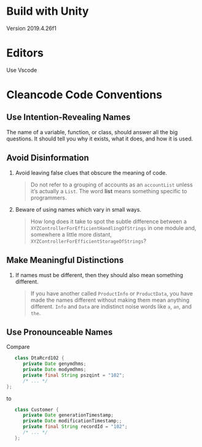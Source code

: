 # Build with Unity
Version 2019.4.26f1

# Editors
Use Vscode

# Cleancode Code Conventions

## Use Intention-Revealing Names
The name of a variable, function, or class, should answer all the big questions. It
should tell you why it exists, what it does, and how it is used. 

## Avoid Disinformation
1. Avoid leaving false clues that obscure the meaning of code.
   > Do not refer to a grouping of accounts as an `accountList` unless it’s actually a `List`.
The word **list** means something specific to programmers.

2. Beware of using names which vary in small ways.
   > How long does it take to spot the subtle difference between a `XYZControllerForEfficientHandlingOfStrings` in one module
and, somewhere a little more distant, `XYZControllerForEfficientStorageOfStrings`?

## Make Meaningful Distinctions
1. If names must be different, then they should also mean something different.

   > If you have another called `ProductInfo` or `ProductData`, you have made the names different without making them mean anything different. `Info` and `Data` are indistinct noise words like `a`, `an`, and `the`.

## Use Pronounceable Names

Compare
```java
   class DtaRcrd102 {
      private Date genymdhms;
      private Date modymdhms;
      private final String pszqint = "102";
      /* ... */
};
```
to
```java
   class Customer {
      private Date generationTimestamp;
      private Date modificationTimestamp;;
      private final String recordId = "102";
      /* ... */
   };
```
